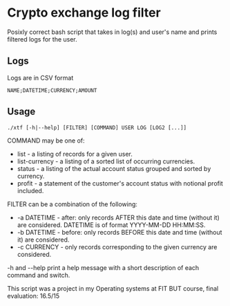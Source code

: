 # Crypto exchange log filter

Posixly correct bash script that takes in log(s) and user's name and prints filtered logs for the user. 

## Logs

Logs are in CSV format
```
NAME;DATETIME;CURRENCY;AMOUNT
```

## Usage
```
./xtf [-h|--help] [FILTER] [COMMAND] USER LOG [LOG2 [...]]
```
COMMAND may be one of:
- list - a listing of records for a given user.
- list-currency - a listing of a sorted list of occurring currencies.
- status - a listing of the actual account status grouped and sorted by currency.
- profit - a statement of the customer's account status with notional profit included.

FILTER can be a combination of the following:
- -a DATETIME - after: only records AFTER this date and time (without it) are considered. DATETIME is of format YYYY-MM-DD HH:MM:SS.
- -b DATETIME - before: only records BEFORE this date and time (without it) are considered.
- -c CURRENCY - only records corresponding to the given currency are considered.

-h and --help print a help message with a short description of each command and switch.

This script was a project in my Operating systems at FIT BUT course, final evaluation: 16.5/15
